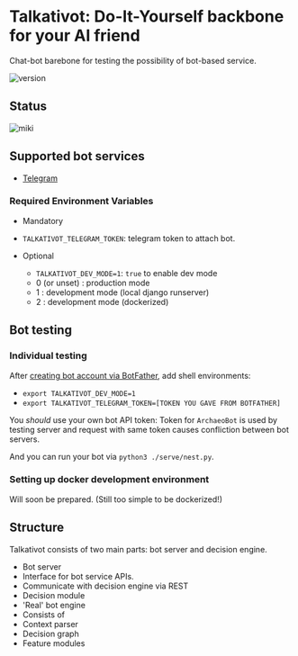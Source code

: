 Talkativot: Do-It-Yourself backbone for your AI friend
======================================================

Chat-bot barebone for testing the possibility of bot-based service.


![version](https://img.shields.io/badge/version-0.1a-red.svg)

## Status

![miki](https://img.shields.io/badge/codename-miki-red.svg)

## Supported bot services
 * [Telegram](https://telegram.org)

### Required Environment Variables

 * Mandatory
  * `TALKATIVOT_TELEGRAM_TOKEN`: telegram token to attach bot.

 * Optional
   * `TALKATIVOT_DEV_MODE=1`: `true` to enable dev mode
    * 0 (or unset) : production mode
    * 1 : development mode (local django runserver)
    * 2 : development mode (dockerized)

## Bot testing

### Individual testing
After [creating bot account via BotFather](https://telegram.me/BotFather), add shell environments:

 * `export TALKATIVOT_DEV_MODE=1`
 * `export TALKATIVOT_TELEGRAM_TOKEN=[TOKEN YOU GAVE FROM BOTFATHER]`

You *should* use your own bot API token: Token for `ArchaeoBot` is used by testing server and request with same token causes confliction between bot servers.

And you can run your bot via `python3 ./serve/nest.py`.

### Setting up docker development environment

Will soon be prepared. (Still too simple to be dockerized!)

## Structure

Talkativot consists of two main parts: bot server and decision engine.

 * Bot server
  * Interface for bot service APIs.
  * Communicate with decision engine via REST
 * Decision module
  * 'Real' bot engine
  * Consists of
   * Context parser
   * Decision graph
   * Feature modules
